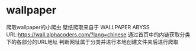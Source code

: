 # wallpaper
爬取wallpaper的小爬虫
壁纸爬取来自于 WALLPAPER ABYSS URL:https://wall.alphacoders.com/?lang=chinese
通过首页中的内链获取分类下的各部分的URL地址
判断网址属于分类并进行本地创建文件夹后进行爬取

